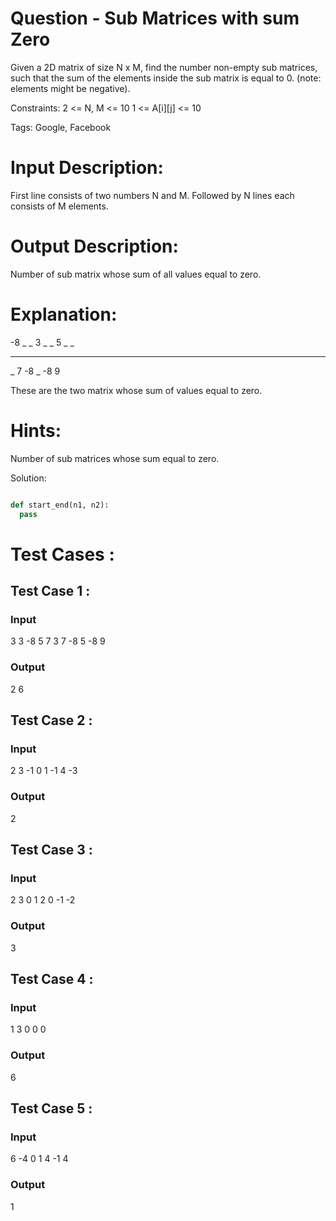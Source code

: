 # Question - Sub Matrices with sum Zero
Given a 2D matrix of size N x M, find the number non-empty sub matrices, such that the sum of the elements inside the sub matrix is equal to 0. (note: elements might be negative).

Constraints:
2 <= N, M <= 10
1 <= A[i][j] <= 10

Tags:
Google, Facebook

# Input Description:
First line consists of two numbers N and M.
Followed by N lines each consists of M elements.

# Output Description:
Number of sub matrix whose sum of all values equal to zero.

# Explanation:
-8 _ _
3 _ _
5 _ _

_ _ _
_ 7 -8
_ -8 9

These are the two matrix whose sum of values equal to zero.

# Hints:
Number of sub matrices whose sum equal to zero.

Solution:

```python

def start_end(n1, n2):
  pass

```

# Test Cases :
## Test Case 1 :
### Input
3 3
-8 5  7
3  7 -8
5 -8  9
### Output
2
6

## Test Case 2 :
### Input
2 3
-1 0 1 
-1 4 -3
### Output
2


## Test Case 3 :
### Input
2 3
0 1 2 
0 -1 -2
### Output
3

## Test Case 4 :
### Input
1 3
0 0 0
### Output
6


## Test Case 5 :
### Input
6
-4 0 1 
4 -1 4
### Output
1
